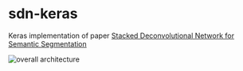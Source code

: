 # sdn-keras

Keras implementation of paper [Stacked Deconvolutional Network for Semantic Segmentation](https://arxiv.org/abs/1708.04943)

![overall architecture](https://github.com/tum271828/sdn-keras/raw/master/images/sdn-unit.png)
      
